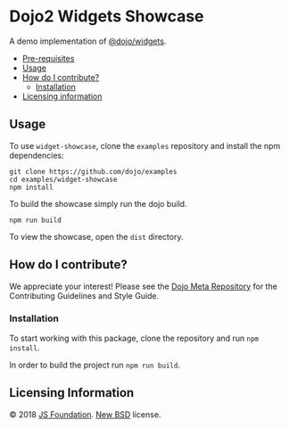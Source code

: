 # Dojo2 Widgets Showcase

A demo implementation of [@dojo/widgets](https://github.com/dojo/widgets).

- [Pre-requisites](#pre-requisites)
- [Usage](#usage)
- [How do I contribute?](#how-do-i-contribute)
  - [Installation](#installation)
- [Licensing information](#licensing-information)

## Usage

To use `widget-showcase`, clone the `examples` repository and install the npm dependencies:

```shell
git clone https://github.com/dojo/examples
cd examples/widget-showcase
npm install
```

To build the showcase simply run the dojo build.

```
npm run build
```

To view the showcase, open the `dist` directory.

## How do I contribute?

We appreciate your interest!  Please see the [Dojo Meta Repository](https://github.com/dojo/meta#readme) for the Contributing Guidelines and Style Guide.

### Installation

To start working with this package, clone the repository and run `npm install`.

In order to build the project run `npm run build`.

## Licensing Information

© 2018 [JS Foundation](https://js.foundation/). [New BSD](http://opensource.org/licenses/BSD-3-Clause) license.
